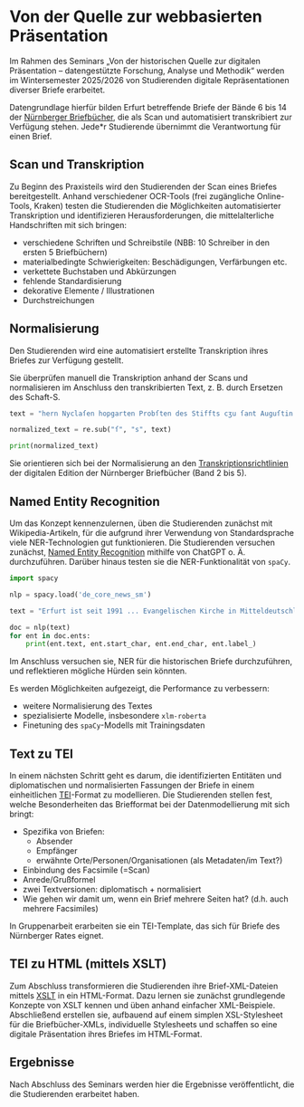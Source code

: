 # Von der Quelle zur webbasierten Präsentation
Im Rahmen des Seminars „Von der historischen Quelle zur digitalen Präsentation – datengestützte Forschung, Analyse und Methodik“ werden im Wintersemester 2025/2026 von Studierenden digitale Repräsentationen diverser Briefe erarbeitet. 

Datengrundlage hierfür bilden Erfurt betreffende Briefe der Bände 6 bis 14 der [Nürnberger Briefbücher](http://lme70.informatik.uni-erlangen.de:8060/exist/apps/nuernberger-briefbuecher/uebersicht.html), die als Scan und automatisiert transkribiert zur Verfügung stehen. Jede\*r Studierende übernimmt die Verantwortung für einen Brief. 

## Scan und Transkription
Zu Beginn des Praxisteils wird den Studierenden der Scan eines Briefes bereitgestellt. Anhand verschiedener OCR-Tools (frei zugängliche Online-Tools, Kraken) testen die Studierenden die Möglichkeiten automatisierter Transkription und identifizieren Herausforderungen, die mittelalterliche Handschriften mit sich bringen:
- verschiedene Schriften und Schreibstile (NBB: 10 Schreiber in den ersten 5 Briefbüchern)
- materialbedingte Schwierigkeiten: Beschädigungen, Verfärbungen etc.
- verkettete Buchstaben und Abkürzungen
- fehlende Standardisierung
- dekorative Elemente / Illustrationen
- Durchstreichungen


## Normalisierung
Den Studierenden wird eine automatisiert erstellte Transkription ihres Briefes zur Verfügung gestellt. 
<!-- hier noch INfos dazu, wie die erstellt wurde -->
Sie überprüfen manuell die Transkription anhand der Scans und normalisieren im Anschluss den transkribierten Text, z. B. durch Ersetzen des Schaft-S. 

```python
text = "hern Nyclaſen hopgarten Probſten des Stiffts cʒu ſant Auguſtin cʒu Erfforden"

normalized_text = re.sub("ſ", "s", text)

print(normalized_text)
``` 

Sie orientieren sich bei der Normalisierung an den [Transkriptionsrichtlinien](http://lme70.informatik.uni-erlangen.de:8060/exist/apps/nuernberger-briefbuecher/editionsprinzipien.html) der digitalen Edition der Nürnberger Briefbücher (Band 2 bis 5).

## Named Entity Recognition

Um das Konzept kennenzulernen, üben die Studierenden zunächst mit Wikipedia-Artikeln, für die aufgrund ihrer Verwendung von Standardsprache viele NER-Technologien gut funktionieren.
Die Studierenden versuchen zunächst, [Named Entity Recognition](../praxis/nlp-methoden-in-der-digital-history.md) mithilfe von ChatGPT o. Ä. durchzuführen. Darüber hinaus testen sie die NER-Funktionalität von `spaCy`.

```python
import spacy

nlp = spacy.load('de_core_news_sm')

text = "Erfurt ist seit 1991 ... Evangelischen Kirche in Mitteldeutschland."

doc = nlp(text)
for ent in doc.ents:
    print(ent.text, ent.start_char, ent.end_char, ent.label_)
```

Im Anschluss versuchen sie, NER für die historischen Briefe durchzuführen, und reflektieren mögliche Hürden sein könnten. 

Es werden Möglichkeiten aufgezeigt, die Performance zu verbessern: 
- weitere Normalisierung des Textes
- spezialisierte Modelle, insbesondere `xlm-roberta`
- Finetuning des `spaCy`-Modells mit Trainingsdaten

## Text zu TEI
In einem nächsten Schritt geht es darum, die identifizierten Entitäten und diplomatischen und normalisierten Fassungen der Briefe in einem einheitlichen [TEI](../theorie/xml.md)-Format zu modellieren.
Die Studierenden stellen fest, welche Besonderheiten das Briefformat bei der Datenmodellierung mit sich bringt:
- Spezifika von Briefen:
    - Absender
    - Empfänger
    - erwähnte Orte/Personen/Organisationen (als Metadaten/im Text?)
- Einbindung des Facsimile (=Scan)
- Anrede/Grußformel
- zwei Textversionen: diplomatisch + normalisiert
- Wie gehen wir damit um, wenn ein Brief mehrere Seiten hat? (d.h. auch mehrere Facsimiles)

In Gruppenarbeit erarbeiten sie ein TEI-Template, das sich für Briefe des Nürnberger Rates eignet. 

## TEI zu HTML (mittels XSLT)
Zum Abschluss transformieren die Studierenden ihre Brief-XML-Dateien mittels [XSLT](../theorie/xml.md) in ein HTML-Format. 
Dazu lernen sie zunächst grundlegende Konzepte von XSLT kennen und üben anhand einfacher XML-Beispiele. 
Abschließend erstellen sie, aufbauend auf einem simplen XSL-Stylesheet für die Briefbücher-XMLs, individuelle Stylesheets und schaffen so eine digitale Präsentation ihres Briefes im HTML-Format.


## Ergebnisse
Nach Abschluss des Seminars werden hier die Ergebnisse veröffentlicht, die die Studierenden erarbeitet haben.
<!-- hier Link zu Ergebnissen>##